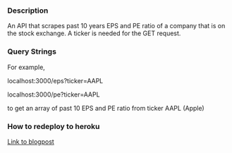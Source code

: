 ### Description
An API that scrapes past 10 years EPS and PE ratio of a company that is on the stock exchange. A ticker is needed for the GET request.

### Query Strings
For example, 

localhost:3000/eps?ticker=AAPL

localhost:3000/pe?ticker=AAPL

to get an array of past 10 EPS and PE ratio from ticker AAPL (Apple)

### How to redeploy to heroku
[Link to blogpost](https://dev.to/jessesbyers/how-to-update-a-deployed-app-on-heroku-3fde)

